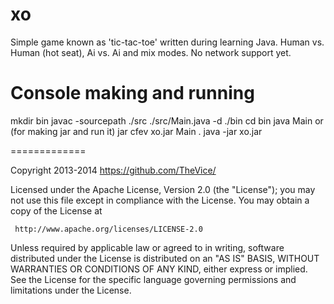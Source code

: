 xo
=========================

Simple game known as 'tic-tac-toe' written during learning Java.
Human vs. Human (hot seat), Ai vs. Ai and mix modes.
No network support yet.

Console making and running
==========================

mkdir bin
javac -sourcepath ./src ./src/Main.java -d ./bin
cd bin
     java Main 
or (for making jar and run it)
     jar cfev xo.jar Main .
     java -jar xo.jar

=============

   Copyright 2013-2014 https://github.com/TheVice/

   Licensed under the Apache License, Version 2.0 (the "License");
   you may not use this file except in compliance with the License.
   You may obtain a copy of the License at

     http://www.apache.org/licenses/LICENSE-2.0

   Unless required by applicable law or agreed to in writing, software
   distributed under the License is distributed on an "AS IS" BASIS,
   WITHOUT WARRANTIES OR CONDITIONS OF ANY KIND, either express or implied.
   See the License for the specific language governing permissions and
   limitations under the License.

